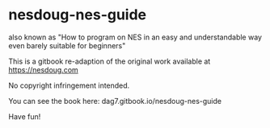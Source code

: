 # nesdoug-nes-guide
also known as "How to program on NES in an easy and understandable way even barely suitable for beginners"

This is a gitbook re-adaption of the original work available at https://nesdoug.com

No copyright infringement intended. 

You can see the book here: dag7.gitbook.io/nesdoug-nes-guide

Have fun!
